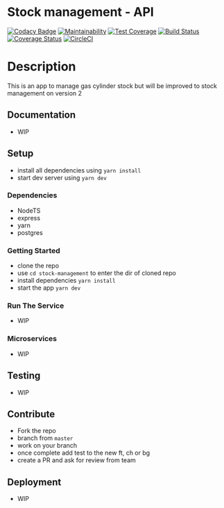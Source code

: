 # Stock management - API
 [![Codacy Badge](https://api.codacy.com/project/badge/Grade/cb147105666d473b8cab55848ae40a4f)](https://www.codacy.com/manual/Kibetchirchir/stock_management?utm_source=github.com&amp;utm_medium=referral&amp;utm_content=Kibetchirchir/stock_management&amp;utm_campaign=Badge_Grade) [![Maintainability](https://api.codeclimate.com/v1/badges/5a9443993ed189f99e18/maintainability)](https://codeclimate.com/github/Kibetchirchir/stock_management/maintainability) [![Test Coverage](https://api.codeclimate.com/v1/badges/5a9443993ed189f99e18/test_coverage)](https://codeclimate.com/github/Kibetchirchir/stock_management/test_coverage) [![Build Status](https://travis-ci.org/Kibetchirchir/stock_management.svg?branch=master)](https://travis-ci.org/Kibetchirchir/stock_management) [![Coverage Status](https://coveralls.io/repos/github/Kibetchirchir/stock_management/badge.svg?branch=ch-setup-jest)](https://coveralls.io/github/Kibetchirchir/stock_management?branch=ch-setup-jest)  [![CircleCI](https://circleci.com/gh/Kibetchirchir/stock_management.svg?style=svg)](https://circleci.com/gh/Kibetchirchir/stock_management)

# Description

This is an app to manage gas cylinder stock but will be improved to stock management on version 2

## Documentation

- WIP

## Setup

- install all dependencies using `yarn install`
- start dev server using `yarn dev`

### Dependencies

- NodeTS
- express
- yarn 
- postgres

### Getting Started

- clone the repo
- use `cd stock-management` to enter the dir of cloned repo
- install dependencies `yarn install`
- start the app `yarn dev`

### Run The Service

- WIP

### Microservices

- WIP

## Testing

- WIP

## Contribute

- Fork the repo
- branch from `master`
- work on your branch
- once complete add test to the new ft, ch or bg
- create a PR and ask for review from team

## Deployment

- WIP
